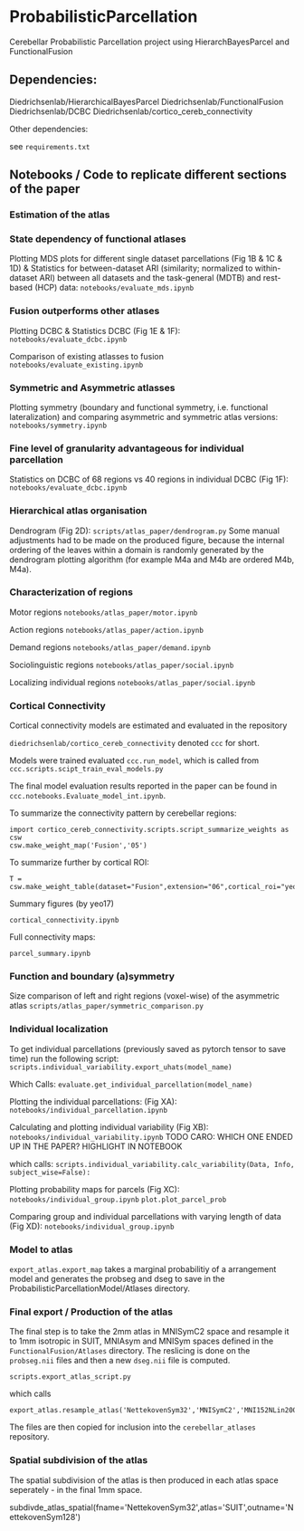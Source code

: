 # ProbabilisticParcellation
Cerebellar Probabilistic Parcellation project using HierarchBayesParcel and FunctionalFusion

## Dependencies:
Diedrichsenlab/HierarchicalBayesParcel
Diedrichsenlab/FunctionalFusion
Diedrichsenlab/DCBC
Diedrichsenlab/cortico_cereb_connectivity

Other dependencies:

see ```requirements.txt```

## Notebooks / Code to replicate different sections of the paper

### Estimation of the atlas



### State dependency of functional atlases
Plotting MDS plots for different single dataset parcellations (Fig 1B & 1C & 1D) & Statistics for between-dataset ARI (similarity; normalized to within-dataset ARI) between all datasets and the task-general (MDTB) and rest-based (HCP) data:
```notebooks/evaluate_mds.ipynb```



### Fusion outperforms other atlases

Plotting DCBC & Statistics DCBC (Fig 1E & 1F):
```notebooks/evaluate_dcbc.ipynb```

Comparison of existing atlasses to fusion
```notebooks/evaluate_existing.ipynb```

### Symmetric and Asymmetric atlasses
Plotting symmetry (boundary and functional symmetry, i.e. functional lateralization) and comparing asymmetric and symmetric atlas versions:
```notebooks/symmetry.ipynb```


### Fine level of granularity advantageous for individual parcellation
Statistics on DCBC of 68 regions vs 40 regions in individual DCBC  (Fig 1F):
```notebooks/evaluate_dcbc.ipynb```


### Hierarchical atlas organisation
Dendrogram (Fig 2D):
```scripts/atlas_paper/dendrogram.py```
Some manual adjustments had to be made on the produced figure, because the internal ordering of the leaves within a domain is randomly generated by the dendrogram plotting algorithm (for example M4a and M4b are ordered M4b, M4a).


### Characterization of regions
Motor regions
```notebooks/atlas_paper/motor.ipynb```

Action regions
```notebooks/atlas_paper/action.ipynb```

Demand regions
```notebooks/atlas_paper/demand.ipynb```

Sociolinguistic regions
```notebooks/atlas_paper/social.ipynb```

Localizing individual regions
```notebooks/atlas_paper/social.ipynb```

### Cortical Connectivity

Cortical connectivity models are estimated and evaluated in the repository

```diedrichsenlab/cortico_cereb_connectivity``` denoted ```ccc``` for short.

Models were trained evaluated ```ccc.run_model```, which is called from ```ccc.scripts.scipt_train_eval_models.py```

The final model evaluation results reported in the paper can be found in ```ccc.notebooks.Evaluate_model_int.ipynb```.

To summarize the connectivity pattern by cerebellar regions:

```
import cortico_cereb_connectivity.scripts.script_summarize_weights as csw
csw.make_weight_map('Fusion','05')
```

To summarize further by cortical ROI:

```
T = csw.make_weight_table(dataset="Fusion",extension="06",cortical_roi="yeo17")
```

Summary figures (by yeo17)
```
cortical_connectivity.ipynb
```

Full connectivity maps:
```
parcel_summary.ipynb
```

### Function and boundary (a)symmetry

Size comparison of left and right regions (voxel-wise) of the asymmetric atlas
```scripts/atlas_paper/symmetric_comparison.py```

### Individual localization

To get individual parcellations (previously saved as pytorch tensor to save
time) run the following script:
```scripts.individual_variability.export_uhats(model_name)```

Which Calls:
```evaluate.get_individual_parcellation(model_name)```

Plotting the individual parcellations: (Fig XA):
```notebooks/individual_parcellation.ipynb```

Calculating and plotting individual variability (Fig XB):
```notebooks/individual_variability.ipynb``` TODO CARO: WHICH ONE ENDED UP IN THE PAPER? HIGHLIGHT IN NOTEBOOK

which calls:
```scripts.individual_variability.calc_variability(Data, Info, subject_wise=False):```

Plotting probability maps for parcels (Fig XC):
```notebooks/individual_group.ipynb```
```plot.plot_parcel_prob```

Comparing group and individual parcellations with varying length of data (Fig XD):
```notebooks/individual_group.ipynb```

### Model to atlas
```export_atlas.export_map``` takes a marginal probabilitiy of a arrangement model and generates the probseg and dseg to save in the ProbabilisticParcellationModel/Atlases directory.


### Final export / Production of the atlas
The final step is to take the 2mm atlas in MNISymC2 space and resample it to 1mm isotropic in SUIT, MNIAsym and MNISym spaces defined in the `FunctionalFusion/Atlases` directory. The reslicing is done on the `probseg.nii` files and then a new `dseg.nii` file is computed.

```scripts.export_atlas_script.py```

which calls

```
export_atlas.resample_atlas('NettekovenSym32','MNISymC2','MNI152NLin2009cSymC')
```

The files are then copied for inclusion into the `cerebellar_atlases` repository.

### Spatial subdivision of the atlas
The spatial subdivision of the atlas is then produced in each atlas space seperately - in the final 1mm space.

subdivde_atlas_spatial(fname='NettekovenSym32',atlas='SUIT',outname='NettekovenSym128')
